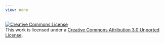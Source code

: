 ```yaml
---
view: none
---
```


<div><a rel="license" href="http://creativecommons.org/licenses/by/3.0/"><img alt="Creative Commons License" style="border-width:0" src="http://i.creativecommons.org/l/by/3.0/88x31.png"></a><br>This work is licensed under a <a rel="license" href="http://creativecommons.org/licenses/by/3.0/">Creative Commons Attribution 3.0 Unported License</a>.</div>